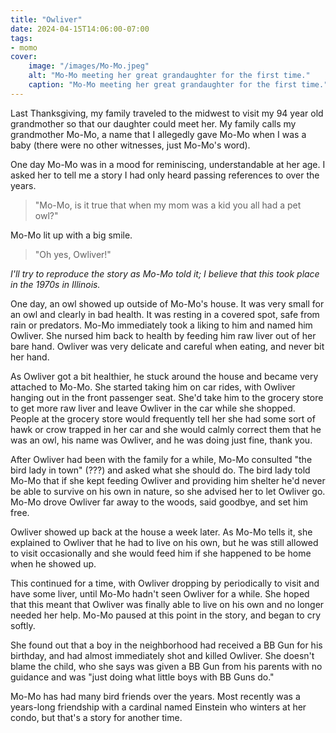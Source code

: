 ```yaml
---
title: "Owliver"
date: 2024-04-15T14:06:00-07:00
tags:
- momo
cover:
    image: "/images/Mo-Mo.jpeg"
    alt: "Mo-Mo meeting her great grandaughter for the first time."
    caption: "Mo-Mo meeting her great grandaughter for the first time."
---
```


Last Thanksgiving, my family traveled to the midwest to visit my 94 year old grandmother so that our daughter could meet her. My family calls my grandmother Mo-Mo, a name that I allegedly gave Mo-Mo when I was a baby (there were no other witnesses, just Mo-Mo's word).

One day Mo-Mo was in a mood for reminiscing, understandable at her age. I asked her to tell me a story I had only heard passing references to over the years.

> "Mo-Mo, is it true that when my mom was a kid you all had a pet owl?"

Mo-Mo lit up with a big smile.
> "Oh yes, Owliver!"

*I'll try to reproduce the story as Mo-Mo told it; I believe that this took place in the 1970s in Illinois.*

One day, an owl showed up outside of Mo-Mo's house. It was very small for an owl and clearly in bad health. It was resting in a covered spot, safe from rain or predators. Mo-Mo immediately took a liking to him and named him Owliver. She nursed him back to health by feeding him raw liver out of her bare hand. Owliver was very delicate and careful when eating, and never bit her hand.

As Owliver got a bit healthier, he stuck around the house and became very attached to Mo-Mo. She started taking him on car rides, with Owliver hanging out in the front passenger seat. She'd take him to the grocery store to get more raw liver and leave Owliver in the car while she shopped. People at the grocery store would frequently tell her she had some sort of hawk or crow trapped in her car and she would calmly correct them that he was an owl, his name was Owliver, and he was doing just fine, thank you.

After Owliver had been with the family for a while, Mo-Mo consulted "the bird lady in town" (???) and asked what she should do. The bird lady told Mo-Mo that if she kept feeding Owliver and providing him shelter he'd never be able to survive on his own in nature, so she advised her to let Owliver go. Mo-Mo drove Owliver far away to the woods, said goodbye, and set him free.

Owliver showed up back at the house a week later. As Mo-Mo tells it, she explained to Owliver that he had to live on his own, but he was still allowed to visit occasionally and she would feed him if she happened to be home when he showed up.

This continued for a time, with Owliver dropping by periodically to visit and have some liver, until Mo-Mo hadn't seen Owliver for a while. She hoped that this meant that Owliver was finally able to live on his own and no longer needed her help. Mo-Mo paused at this point in the story, and began to cry softly.

She found out that a boy in the neighborhood had received a BB Gun for his birthday, and had almost immediately shot and killed Owliver. She doesn't blame the child, who she says was given a BB Gun from his parents with no guidance and was "just doing what little boys with BB Guns do."

Mo-Mo has had many bird friends over the years. Most recently was a years-long friendship with a cardinal named Einstein who winters at her condo, but that's a story for another time.